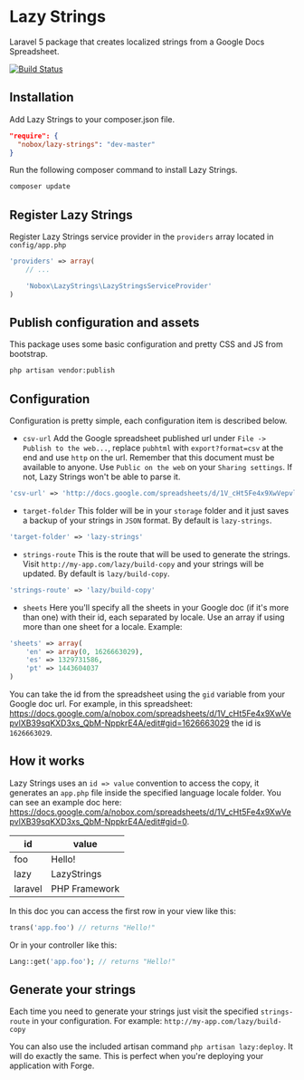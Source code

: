 # Lazy Strings

Laravel 5 package that creates localized strings from a Google Docs Spreadsheet.

[![Build Status](https://travis-ci.org/Nobox/Lazy-Strings.svg?branch=development)](https://travis-ci.org/Nobox/Lazy-Strings)

## Installation
Add Lazy Strings to your composer.json file.

```json
"require": {
  "nobox/lazy-strings": "dev-master"
}
```

Run the following composer command to install Lazy Strings.
```bash
composer update
```

## Register Lazy Strings
Register Lazy Strings service provider in the `providers` array located in `config/app.php`
```php
'providers' => array(
    // ...

    'Nobox\LazyStrings\LazyStringsServiceProvider'
)
```

## Publish configuration and assets
This package uses some basic configuration and pretty CSS and JS from bootstrap.
```bash
php artisan vendor:publish
```

## Configuration
Configuration is pretty simple, each configuration item is described below.

- `csv-url` Add the Google spreadsheet published url under `File -> Publish to the web...`, replace `pubhtml` with `export?format=csv` at the end and use `http` on the url. Remember that this document must be available to anyone. Use `Public on the web` on your `Sharing settings`. If not, Lazy Strings won't be able to parse it.
```php
'csv-url' => 'http://docs.google.com/spreadsheets/d/1V_cHt5Fe4x9XwVepvlXB39sqKXD3xs_QbM-NppkrE4A/export?format=csv'
```

- `target-folder` This folder will be in your `storage` folder and it just saves a backup of your strings in `JSON` format. By default is `lazy-strings`.
```php
'target-folder' => 'lazy-strings'
```

- `strings-route` This is the route that will be used to generate the strings. Visit `http://my-app.com/lazy/build-copy` and your strings will be updated. By default is `lazy/build-copy`.
```php
'strings-route' => 'lazy/build-copy'
```

- `sheets` Here you'll specify all the sheets in your Google doc (if it's more than one) with their id, each separated by locale. Use an array if using more than one sheet for a locale. Example:
```php
'sheets' => array(
    'en' => array(0, 1626663029),
    'es' => 1329731586,
    'pt' => 1443604037
)
```
You can take the id from the spreadsheet using the `gid` variable from your Google doc url. For example, in this spreadsheet: https://docs.google.com/a/nobox.com/spreadsheets/d/1V_cHt5Fe4x9XwVepvlXB39sqKXD3xs_QbM-NppkrE4A/edit#gid=1626663029 the id is `1626663029`.

## How it works
Lazy Strings uses an `id => value` convention to access the copy, it generates an `app.php` file inside the specified language locale folder. You can see an example doc here: https://docs.google.com/a/nobox.com/spreadsheets/d/1V_cHt5Fe4x9XwVepvlXB39sqKXD3xs_QbM-NppkrE4A/edit#gid=0.

| id            | value         |
| ------------- | ------------- |
| foo           | Hello!        |
| lazy          | LazyStrings   |
| laravel       | PHP Framework |

In this doc you can access the first row in your view like this:
```php
trans('app.foo') // returns "Hello!"
```

Or in your controller like this:
```php
Lang::get('app.foo'); // returns "Hello!"
```

## Generate your strings
Each time you need to generate your strings just visit the specified `strings-route` in your configuration. For example: `http://my-app.com/lazy/build-copy`

You can also use the included artisan command `php artisan lazy:deploy`. It will do exactly the same. This is perfect when you're deploying your application with Forge.
